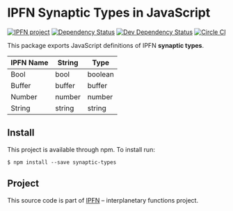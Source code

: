 # IPFN Synaptic Types in JavaScript

[![IPFN project](https://img.shields.io/badge/project-IPFN-blue.svg?style=flat-square)](http://github.com/ipfn)
[![Dependency Status](https://david-dm.org/ipfn/js-ipfn-synaptic-types.svg?style=flat-square)](https://david-dm.org/ipfn/js-ipfn-synaptic-types)
[![Dev Dependency Status](https://david-dm.org/ipfn/js-ipfn-synaptic-types/dev-status.svg?style=flat-square)](https://david-dm.org/ipfn/js-ipfn-synaptic-types?type=dev)
[![Circle CI](https://img.shields.io/circleci/project/ipfn/js-ipfn-synaptic-types.svg)](https://circleci.com/gh/ipfn/js-ipfn-synaptic-types)

This package exports JavaScript definitions of IPFN **synaptic types**.

| IPFN Name | String    | Type             |
|-----------|-----------|------------------|
| Bool      | bool      | boolean          |
| Buffer    | buffer    | buffer           |
| Number    | number    | number           |
| String    | string    | string           |

## Install

This project is available through npm. To install run:

```console
$ npm install --save synaptic-types
```

## Project

This source code is part of [IPFN](https://github.com/ipfn) – interplanetary functions project.
